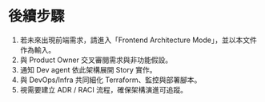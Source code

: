 # 後續步驟
1. 若未來出現前端需求，請進入「Frontend Architecture Mode」，並以本文件作為輸入。 
2. 與 Product Owner 交叉審閱需求與非功能假設。 
3. 通知 Dev agent 依此架構展開 Story 實作。 
4. 與 DevOps/Infra 共同細化 Terraform、監控與部署腳本。 
5. 視需要建立 ADR / RACI 流程，確保架構演進可追蹤。


